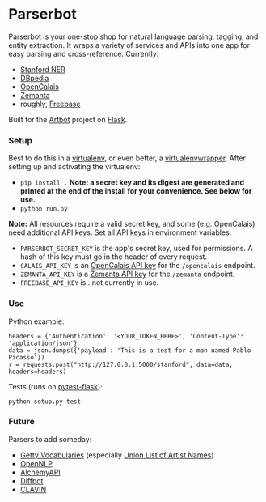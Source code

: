 Parserbot
=========

Parserbot is your one-stop shop for natural language parsing, tagging, and entity extraction. It wraps a variety of services and APIs into one app for easy parsing and cross-reference. Currently:

- [Stanford NER](http://nlp.stanford.edu/software/CRF-NER.shtml)
- [DBpedia](http://dbpedia.org)
- [OpenCalais](http://www.opencalais.com/)
- [Zemanta](http://www.zemanta.com/)
- roughly, [Freebase](http://www.freebase.com/)

Built for the [Artbot](http://github.com/hyperstudio/artbot-api) project on [Flask](http://flask.pocoo.org/).

### Setup

Best to do this in a [virtualenv](http://www.virtualenv.org/en/latest/), or even better, a [virtualenvwrapper](https://virtualenvwrapper.readthedocs.org/en/latest/). After setting up and activating the virtualenv:

* `pip install .` **Note: a secret key and its digest are generated and printed at the end of the install for your convenience. See below for use.**
* `python run.py`

**Note:** All resources require a valid secret key, and some (e.g. OpenCalais) need additional API keys. Set all API keys in environment variables:

- `PARSERBOT_SECRET_KEY` is the app's secret key, used for permissions. A hash of this key must go in the header of every request.
- `CALAIS_API_KEY` is an [OpenCalais API key](http://www.opencalais.com/APIkey) for the `/opencalais` endpoint.
- `ZEMANTA_API_KEY` is a [Zemanta API key](http://www.zemanta.com/developer/) for the `/zemanta` endpoint.
- `FREEBASE_API_KEY` is...not currently in use.

### Use

Python example:

	headers = {'Authentication': '<YOUR_TOKEN_HERE>', 'Content-Type': 'application/json'}
	data = json.dumps({'payload': 'This is a test for a man named Pablo Picasso'})
	r = requests.post("http://127.0.0.1:5000/stanford", data=data, headers=headers)

Tests (runs on [pytest-flask](https://github.com/vitalk/pytest-flask/)):

	python setup.py test

### Future

Parsers to add someday:

* [Getty Vocabularies](http://www.getty.edu/research/tools/vocabularies/) (especially [Union List of Artist Names](http://www.getty.edu/research/tools/vocabularies/ulan/index.html))
* [OpenNLP](https://opennlp.apache.org/)
* [AlchemyAPI](http://www.alchemyapi.com/)
* [Diffbot](http://www.diffbot.com/)
* [CLAVIN](http://clavin.bericotechnologies.com/)
